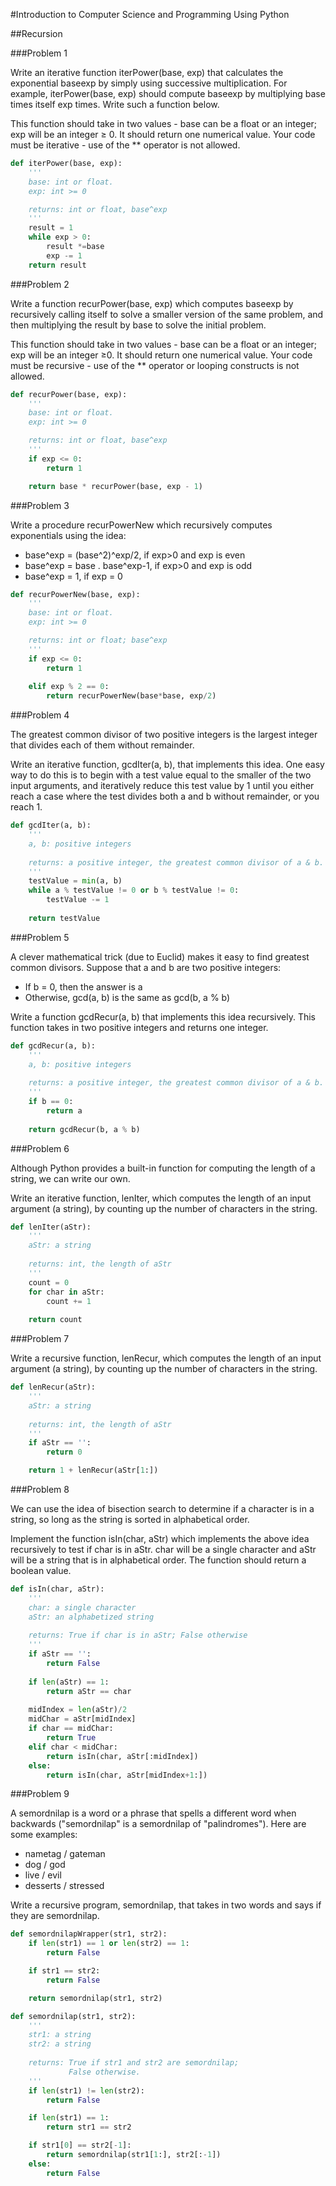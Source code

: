 
#Introduction to Computer Science and Programming Using Python

##Recursion

###Problem 1

Write an iterative function iterPower(base, exp) that calculates the exponential baseexp by simply using successive multiplication. For example, iterPower(base, exp) should compute baseexp by multiplying base times itself exp times. Write such a function below.

This function should take in two values - base can be a float or an integer; exp will be an integer ≥ 0. It should return one numerical value. Your code must be iterative - use of the ** operator is not allowed. 


```python
def iterPower(base, exp):
    '''
    base: int or float.
    exp: int >= 0

    returns: int or float, base^exp
    '''
    result = 1
    while exp > 0:
        result *=base
        exp -= 1
    return result
```

###Problem 2

Write a function recurPower(base, exp) which computes baseexp by recursively calling itself to solve a smaller version of the same problem, and then multiplying the result by base to solve the initial problem.

This function should take in two values - base can be a float or an integer; exp will be an integer ≥0. It should return one numerical value. Your code must be recursive - use of the ** operator or looping constructs is not allowed. 


```python
def recurPower(base, exp):
    '''
    base: int or float.
    exp: int >= 0

    returns: int or float, base^exp
    '''
    if exp <= 0:
        return 1

    return base * recurPower(base, exp - 1)
```

###Problem 3

Write a procedure recurPowerNew which recursively computes exponentials using the idea:

- base^exp = (base^2)^exp/2, if exp>0 and exp is even
- base^exp = base . base^exp-1, if exp>0 and exp is odd
- base^exp = 1, if exp = 0


```python
def recurPowerNew(base, exp):
    '''
    base: int or float.
    exp: int >= 0

    returns: int or float; base^exp
    '''
    if exp <= 0:
        return 1
    
    elif exp % 2 == 0:
        return recurPowerNew(base*base, exp/2)
```

###Problem 4

The greatest common divisor of two positive integers is the largest integer that divides each of them without remainder.

Write an iterative function, gcdIter(a, b), that implements this idea. One easy way to do this is to begin with a test value equal to the smaller of the two input arguments, and iteratively reduce this test value by 1 until you either reach a case where the test divides both a and b without remainder, or you reach 1.


```python
def gcdIter(a, b):
    '''
    a, b: positive integers
    
    returns: a positive integer, the greatest common divisor of a & b.
    '''
    testValue = min(a, b)
    while a % testValue != 0 or b % testValue != 0:
        testValue -= 1
    
    return testValue
```

###Problem 5

A clever mathematical trick (due to Euclid) makes it easy to find greatest common divisors. Suppose that a and b are two positive integers: 

- If b = 0, then the answer is a 
- Otherwise, gcd(a, b) is the same as gcd(b, a % b) 

Write a function gcdRecur(a, b) that implements this idea recursively. This function takes in two positive integers and returns one integer. 


```python
def gcdRecur(a, b):
    '''
    a, b: positive integers
    
    returns: a positive integer, the greatest common divisor of a & b.
    '''
    if b == 0:
        return a
    
    return gcdRecur(b, a % b)
```

###Problem 6

Although Python provides a built-in function for computing the length of a string, we can write our own.

Write an iterative function, lenIter, which computes the length of an input argument (a string), by counting up the number of characters in the string.


```python
def lenIter(aStr):
    '''
    aStr: a string
    
    returns: int, the length of aStr
    '''
    count = 0
    for char in aStr:
        count += 1
    
    return count
```

###Problem 7

Write a recursive function, lenRecur, which computes the length of an input argument (a string), by counting up the number of characters in the string. 


```python
def lenRecur(aStr):
    '''
    aStr: a string
    
    returns: int, the length of aStr
    '''
    if aStr == '':
        return 0

    return 1 + lenRecur(aStr[1:])
```

###Problem 8

We can use the idea of bisection search to determine if a character is in a string, so long as the string is sorted in alphabetical order. 

Implement the function isIn(char, aStr) which implements the above idea recursively to test if char is in aStr. char will be a single character and aStr will be a string that is in alphabetical order. The function should return a boolean value. 


```python
def isIn(char, aStr):
    '''
    char: a single character
    aStr: an alphabetized string
   
    returns: True if char is in aStr; False otherwise
    '''
    if aStr == '':
        return False
   
    if len(aStr) == 1:
        return aStr == char
   
    midIndex = len(aStr)/2
    midChar = aStr[midIndex]
    if char == midChar:
        return True
    elif char < midChar:
        return isIn(char, aStr[:midIndex])
    else:
        return isIn(char, aStr[midIndex+1:])
```

###Problem 9

A semordnilap is a word or a phrase that spells a different word when backwards ("semordnilap" is a semordnilap of "palindromes"). Here are some examples:

- nametag / gateman
- dog / god
- live / evil
- desserts / stressed

Write a recursive program, semordnilap, that takes in two words and says if they are semordnilap.


```python
def semordnilapWrapper(str1, str2):
    if len(str1) == 1 or len(str2) == 1:
        return False

    if str1 == str2:
        return False

    return semordnilap(str1, str2)

def semordnilap(str1, str2):
    '''
    str1: a string
    str2: a string
    
    returns: True if str1 and str2 are semordnilap;
             False otherwise.
    '''
    if len(str1) != len(str2):
        return False

    if len(str1) == 1:
        return str1 == str2

    if str1[0] == str2[-1]:
        return semordnilap(str1[1:], str2[:-1])
    else:
        return False
```
